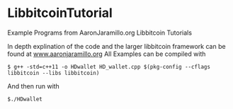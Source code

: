 # LibbitcoinTutorial
Example Programs from AaronJaramillo.org Libbitcoin Tutorials

In depth explination of the code and the larger libbitcoin framework can be found at www.aaronjaramillo.org
All Examples can be compiled with 

```
$ g++ -std=c++11 -o HDwallet HD_wallet.cpp $(pkg-config --cflags libbitcoin --libs libbitcoin)

```

And then run with

```
$./HDwallet

```
